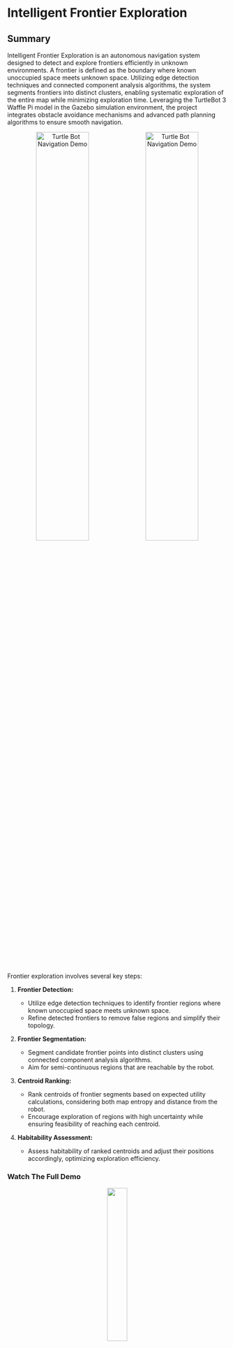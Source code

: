 # Intelligent Frontier Exploration

## Summary  

Intelligent Frontier Exploration is an autonomous navigation system designed to detect and explore frontiers efficiently in unknown environments. A frontier is defined as the boundary where known unoccupied space meets unknown space. Utilizing edge detection techniques and connected component analysis algorithms, the system segments frontiers into distinct clusters, enabling systematic exploration of the entire map while minimizing exploration time. Leveraging the TurtleBot 3 Waffle Pi model in the Gazebo simulation environment, the project integrates obstacle avoidance mechanisms and advanced path planning algorithms to ensure smooth navigation.  

<div style="text-align:center;">
  <img src="misc/images/demo2.gif" alt="Turtle Bot Navigation Demo" width="49%">
  <img src="misc/images/demo.gif" alt="Turtle Bot Navigation Demo" width="49%">
</div>

Frontier exploration involves several key steps:

1. **Frontier Detection:**
   - Utilize edge detection techniques to identify frontier regions where known unoccupied space meets unknown space.
   - Refine detected frontiers to remove false regions and simplify their topology.

2. **Frontier Segmentation:**
   - Segment candidate frontier points into distinct clusters using connected component analysis algorithms.
   - Aim for semi-continuous regions that are reachable by the robot.

3. **Centroid Ranking:**
   - Rank centroids of frontier segments based on expected utility calculations, considering both map entropy and distance from the robot.
   - Encourage exploration of regions with high uncertainty while ensuring feasibility of reaching each centroid.

4. **Habitability Assessment:**
   - Assess habitability of ranked centroids and adjust their positions accordingly, optimizing exploration efficiency.

### Watch The Full Demo

<div style="text-align:center;">
  <a href="https://www.youtube.com/watch?v=OnBdq9bTtGM" target="_blank"><img src="misc/images/thumbnail.png" width="30%"></a>
</div>

## TurtleBot 3 Waffle Pi Overview

The project utilizes the TurtleBot 3 Waffle Pi model within the Gazebo simulation environment. The TurtleBot 3 is a widely used and versatile mobile robot platform, known for its compact size and agility.

<div style="text-align:center;">
    <img src="misc/images/turtlebot.png" alt="TurtleBot 3 Waffle Pi Image" width="30%">
</div>

### Specifications

- **Dimensions:** The TurtleBot 3 is compact and agile, with dimensions suitable for navigating through various indoor environments.
- **Sensor Suite:** Equipped with a range of sensors including a LiDAR sensor for mapping and navigation, and a camera for visual perception.
- **Control System:** Utilizes a ROS (Robot Operating System) based control system, allowing for seamless integration with other ROS-based software packages.
- **Drive System:** The robot features differential drive for precise maneuverability and control.
- **Payload Capacity:** Capable of carrying additional payloads for various applications such as sensor modules or manipulators.

## Procedure

### Detecting Frontier Regions

**Edge Detection:**  
Utilizing standard edge detection filtering techniques, a customizable kernel is convoluted against the occupancy grid. This process identifies locations where known unoccupied tiles (0) meet known space (-1), excluding walls as edges.

**Removing False Regions and Simplifying Frontiers Topology:**  
Edge detection may misclassify sensor errors as new frontiers, especially when a small unknown region is entirely surrounded by known unoccupied space, often due to gaps in lidar sensors. To address this, each frontier undergoes erosion based on the surrounding known space. Regions adjacent to large blocks of unknown space remain uneroded. Remaining frontiers are then dilated to fill holes and connect closely positioned, but unconnected, frontier candidates. This step aims to prevent overclassification of frontier regions during connected component analysis.

### Frontier Segmentation

**Segmenting Candidate Frontier Points:**  
The process involves segmenting all candidate frontier points into distinct clusters, aiming for characteristics like continuous or semi-continuous topological regions and reachable distances from obstacles.

**Segmentation Technique:**  
Utilizing connected component analysis, each frontier is segmented into semi-continuous topological regions. In this context, 'semi-continuous' refers to regions that are either fully connected or exhibit small gaps between components. This segmentation entails sequentially running a breadth-first search (BFS) on each frontier point candidate and connecting the visited points. Neighbors for each point are determined by overlaying an (n x n) kernel on the grid.

## Ranking Frontier Segments

The ranking of frontier segments is based on the expected utility of each centroid, which approximates how quickly the entire map can be explored if that centroid is discovered next. This utility is calculated by dividing the expected map entropy around each centroid by the sum of the 'safest' path from the robot to the centroid, following the formula:

<pre style="text-align:center;">
  U(i,j) = H(i,j)/d(i,j) for the point, (i,j) on the occupancy grid.
</pre>

This formula incentivizes exploration of paths with high entropy (uncertainty) while discouraging exploration to points that are either too far away or challenging for the robot to reach. Distance is computed using an expanding wavefront algorithm from the robot to each centroid, where the magnitude of the gradient between points corresponds to the points' distance from walls. The expanding wavefront returns a dictionary of paths for each centroid, containing both the sum of weights along that path and the indices within the path.

<div style="text-align:center;">
    <img src="misc/images/ranking_image.png" alt="Ranking Diagram" width="50%">
</div>

Map entropy of a frontier, F, is determined using random sampling in Monte Carlo simulation. This involves defining a fixed 2D region, R, to sample the map. For each frontier F, a set of anchor points is randomly selected, and for each anchor point, the origin of region R is fixed. Map points are then randomly sampled within region R, centered at each anchor point, and the entropy is summed and normalized for each random sample.

After ranking the centroids, their habitability is determined, and their positions may be adjusted accordingly.

### Obstacle Avoidance

The project utilizes an out-of-the-box (OOTB) SLAM navigator to guide the robot to target centroid locations. This integration facilitates seamless pairing of any navigator with the intelligent frontier selection algorithm.

To enhance compatibility with the OOTB navigator, two methods are employed to prevent the robot from getting stuck. Firstly, known obstacles' locations are expanded on the occupancy grid based on the robot's c-space. This ensures the robot maintains a safe distance from walls or obstacles that could impede its movement or interfere with the OOTB navigator.

Additionally, centroids that pose challenges for the robot to reach are relocated along the safest path to the robot. The safest path is determined using an entropy-based weighted expanding wavefront algorithm. The habitability of a centroid, representing the expected difficulty for the robot to reach it, is calculated by comparing the tightest point (the point most enclosed by obstacles/walls) to the robot's c-space. This results in a three-rank system: habitable, semi-habitable, or not habitable.

<div style="text-align:center;">
    <img src="misc/images/Habitable.png" alt="Habitability Diagram" width="50%">
</div>

## Table of Contents

- catkin_ws
  - The main workspace for the project
- frontier_exploration
  - The primary package including nodes and launch files for the project
- frames.pdf
  - A pdf displaying the transform view frame connections
- waffle_tf_listener.py         (NOT USED FOR TASK 3)
  - Python transformation listener file to display the current position of the robots
    base_footprint in reference to the map.
- moveActionClient.py           (NOT USED FOR TASK 3)
  - TeleOp system action client to move the robot with respect to its base_footprint reference frame.
  - Translation parameters (goals) are entered in the terminal, see setup files tutorial.
- RvizProjectTwoConfig.rviz
  - setup config file for RviZ, includes robot camera, global/local path markers and markers to display frontiers.
- auto_exploration.py
  - Finds all frontier clusters and their centroids.
  - Subscribes to /map to take an occupancy grid and locate candidates for frontiers (locations where unoccupied known space meets unknown space).
  - Publishes an occupancy map showing the location of each frontier
  - Publishes color coordinated points to display the distinct clusters of segmented frontiers and their centroids.
  - Automatically navigates to goal locations on the map until the entire map is explore ( or at minimum entropy )
- util.py
  - utility function for auto_exploration.py contains morphological functions for dilation, erosion and line detection on images (occupancy grids)
  - contains connected component analysis algorithms to detect continuous or semi-continuos regions to binary occupancy grids.

## Getting The Code Up And Running

In their own terminal run the following

```console
roslaunch turtlebot3_gazebo turtlebot3_stage_4.launch
roslaunch turtlebot3_slam turtlebot3_slam.launch slam_methods:=gmapping
```

This should open a Gazebo and RviZ window.

Next, open the included RviZ config file  

```console
frontier-exploration / RvizProkectTwoConfig.rviz
```

It is important that the RviZ window config loads correctly,  
the displays tab should contain,  

- Map/local path/ global path from the start up files section (PART 1)
- frontiers_map  
        - Subscribed to /frontiers_map
        - Displays the occupancy grid for the group of all frontiers
- MarkerArray  
        - Subscribed to /visualization_marker_array  
        - Displays color coordinated dotes representing distinct clusters of frontiers, centroids and targets.
- EnergyMap  
        - Displays the paths found from robot to centroids created by expanding wavefront
        - This should initially be checked 'OFF' because this marker is distracting (but kinda cool)

Next, in a new terminal run,

```console
roslaunch frontier-exploration turtlebot3_navigation.launch
```

If this command errors you may need to resource the terminal

```console
cd catkin_ws
source devel/setup.bash
roslaunch frontier-exploration turtlebot3_navigation.launch
```

Next, run the frontiers identification script

```console
rosrun frontier-exploration auto_exploration.py
```

(you may need to resource the terminal)  
This will begin an automatic navigation software where the robot will  
find regions of unknown space and navigate to them in a way that optimally  
explores the entire map.  

## Running Additional Files Procedure

See the position of the robot with,

```console
rosrun tf tf_echo /map /base_footprint
```

Another way to display the position of the robot is with a listener script in terminal

```console
rosrun frontier-exploration waffle_tf_listener.py
```

This will display the current position of the base of the robot with respect to the map.  
Next, we want to issue a command to the robot to move.  
This can be done with the moveActionClient.  
Running  

```console
rosrun frontier-exploration moveActionClient.py -x <goal in x> -y <goal in y>
```

will translate the position of the robots base frame by (x,y) units.  
Note: this translation is with respect to the robots frame not the map so for example
translating (x=1,y=1) will move the robot right and up one unit. (instead of moving the coordinate (1,1) on the map.)  
Here are a few examples to run.

```console
rosrun frontier-exploration moveActionClient.py -x -1 -y 1
rosrun frontier-exploration moveActionClient.py -x -1 -y -1
```

You can also issue commands without specifying the argument, in the order (x,y)

```console
rosrun frontier-exploration moveActionClient.py -1 1
rosrun frontier-exploration moveActionClient.py -1 -1
```

The pdf file frames.pdf displays a tf tree of the objects on the module.  
To generate a new pdf, run,

```console
cd catkin_ws
sudo apt install ros-noetic-tf2-tools
rosrun tf2_tools view_frames.py
```

## Troubleshooting

- Cannot find package error
  - This is a problem that is liklely caused by the terminal not being sourced correctly.
    Which can be resourced by

```console
cd catkin_ws
source devel/setup.bash
```

- Problems with tf package for view_frames.py
  - many of the original tf functions are depriciated and so tf2 has been used in exchange.

```console
sudo apt install ros-noetic-tf2-tools
rosrun tf2_tools view_frames.py
```

- If the application is having trouble connecting to the robot try running the following to change the environment to use the waffle_pi robot.

```console
export TURTLEBOT3_MODEL=waffle_pi
```

- If anything is added to the package, re-make the workspace

```console
catkin_make
cd project/catkin_ws
source devel/setup.bash
```

- If you want to ensure a publisher is publishing

```console
rostopic echo <topic name>
```
